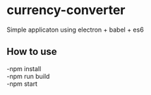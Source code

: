 # currency-converter
Simple applicaton using electron + babel + es6

## How to use

-npm install<br />
-npm run build<br />
-npm start
